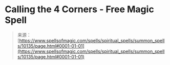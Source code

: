 <!--yml
category: 未分类
date: 2024-06-12 18:46:47
-->

# Calling the 4 Corners - Free Magic Spell

> 来源：[https://www.spellsofmagic.com/spells/spiritual_spells/summon_spells/10135/page.html#0001-01-01](https://www.spellsofmagic.com/spells/spiritual_spells/summon_spells/10135/page.html#0001-01-01)